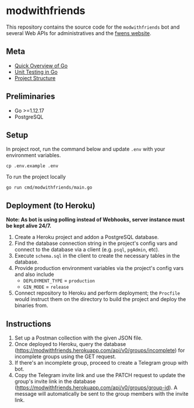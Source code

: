 # modwithfriends

This repository contains the source code for the `modwithfriends` bot and several Web APIs for administratives and the [fwens website](https://amazing-banach-0667a3.netlify.app).

## Meta

- [Quick Overview of Go](https://gobyexample.com/)
- [Unit Testing in Go](https://quii.gitbook.io/learn-go-with-tests/)
- [Project Structure](https://www.gobeyond.dev/standard-package-layout/)

## Preliminaries

- Go >=1.12.17
- PostgreSQL

## Setup

In project root, run the command below and update `.env` with your environment variables.

```
cp .env.example .env
```

To run the project locally

```
go run cmd/modwithfriends/main.go
```

## Deployment (to Heroku)

**Note: As bot is using polling instead of Webhooks, server instance must be kept alive 24/7.**

1. Create a Heroku project and addon a PostgreSQL database.
2. Find the database connection string in the project's config vars and connect to the database via a client (e.g. `psql`, `pgAdmin`, etc).
3. Execute `schema.sql` in the client to create the necessary tables in the database.
4. Provide production environment variables via the project's config vars and also include
   - `DEPLOYMENT_TYPE` = `production`
   - `GIN_MODE` = `release`
5. Connect repository to Heroku and perform deployment; the `Procfile` would instruct them on the directory to build the project and deploy the binaries from.

## Instructions

1. Set up a Postman collection with the given JSON file.
2. Once deployed to Heroku, query the database (https://modwithfriends.herokuapp.com/api/v0/groups/incomplete) for incomplete groups using the GET request.
3. If there's an incomplete group, proceed to create a Telegram group with bot.
4. Copy the Telegram invite link and use the PATCH request to update the group's invite link in the database (https://modwithfriends.herokuapp.com/api/v0/groups/group-id). A message will automatically be sent to the group members with the invite link.

